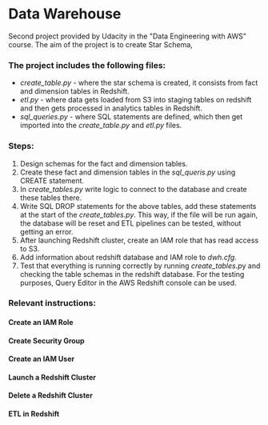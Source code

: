 # Data Warehouse
Second project provided by Udacity in the "Data Engineering with AWS" course. The aim of the project is to create Star Schema, 

### The project includes the following files:
- *create_table.py* - where the star schema is created, it consists from fact and dimension tables in Redshift.
- *etl.py* - where data gets loaded from S3 into staging tables on redshift and then gets processed in analytics tables in Redshift.
- *sql_queries.py* - where SQL statements are defined, which then get imported into the *create_table.py* and *etl.py* files.
  
### Steps:
1. Design schemas for the fact and dimension tables.
2. Create these fact and dimension tables in the *sql_queris.py* using CREATE statement.
3. In *create_tables.py* write logic to connect to the database and create these tables there.
4. Write SQL DROP statements for the above tables, add these statements at the start of the *create_tables.py*. This way, if the file will be run again, the database will be reset and ETL pipelines can be tested, without getting an error.
5. After launching Redshift cluster, create an IAM role that has read access to S3.
6. Add information about redshift database and IAM role to *dwh.cfg*.
7. Test that everything is running correctly by running *create_tables.p*y and checking the table schemas in the redshift database. For the testing purposes, Query Editor in the AWS Redshift console can be used.

### Relevant instructions:
#### Create an IAM Role
#### Create Security Group
#### Create an IAM User
#### Launch a Redshift Cluster
#### Delete a Redshift Cluster
#### ETL in Redshift
   

